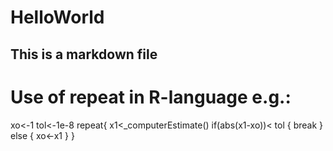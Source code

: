 
HelloWorld
==========

## This is a markdown file
# Use of repeat in R-language e.g.:
xo<-1
tol<-1e-8
repeat{
x1<_computerEstimate()
if(abs(x1-xo))< tol {
  break
} else {
      xo<-x1
}
}
